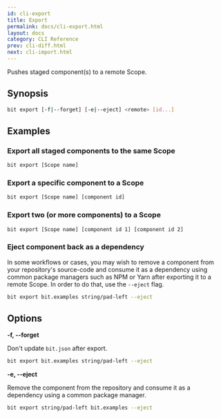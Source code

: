 ```yaml
---
id: cli-export
title: Export
permalink: docs/cli-export.html
layout: docs
category: CLI Reference
prev: cli-diff.html
next: cli-import.html
---
```

Pushes staged component(s) to a remote Scope.

## Synopsis

```bash
bit export [-f|--forget] [-e|--eject] <remote> [id...]
```

## Examples

### Export all staged components to the same Scope

```bash
bit export [Scope name]
```

### Export a specific component to a Scope

```bash
bit export [Scope name] [component id]
```

### Export two (or more components) to a Scope

```bash
bit export [Scope name] [component id 1] [component id 2]
```

### Eject component back as a dependency

In some workflows or cases, you may wish to remove a component from your repository's source-code and consume it as a dependency using common package managers such as NPM or Yarn after exporting it to a remote Scope. In order to do that, use the `--eject` flag.

```sh
bit export bit.examples string/pad-left --eject
```

## Options

**-f, --forget**

Don't update `bit.json` after export.

```sh
bit export bit.examples string/pad-left --eject
```

**-e, --eject**

Remove the component from the repository and consume it as a dependency using a common package manager.

```sh
bit export string/pad-left bit.examples --eject
```
